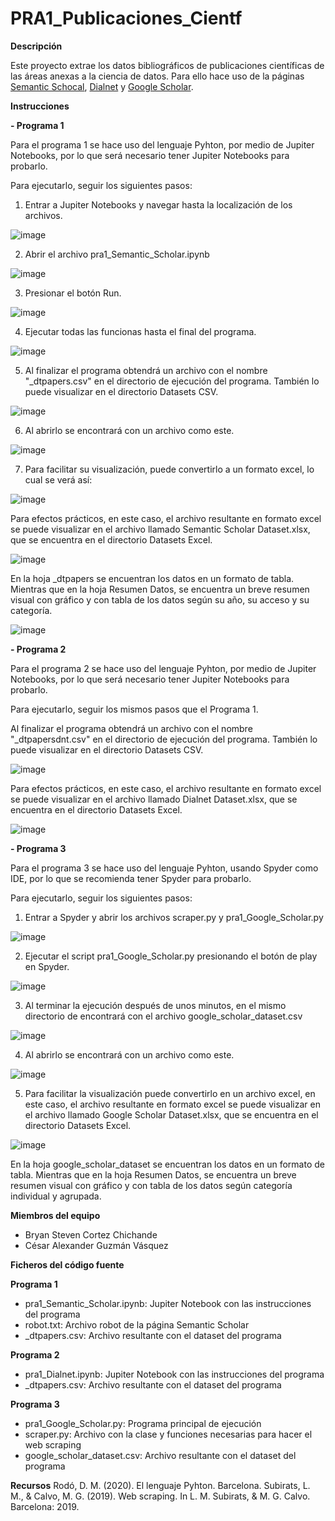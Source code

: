 # PRA1_Publicaciones_Cientf

**Descripción**

Este proyecto extrae los datos bibliográficos de publicaciones científicas de las áreas anexas a la ciencia de datos. Para ello hace uso de la páginas <a href="semanticscholar.org">Semantic Schocal</a>, <a href="dialnet.unirioja.es">Dialnet</a> y <a href="scholar.google.com">Google Scholar</a>.


**Instrucciones**

**- Programa 1**

Para el programa 1 se hace uso del lenguaje Pyhton, por medio de Jupiter Notebooks, por lo que será necesario tener Jupiter Notebooks para probarlo.

Para ejecutarlo, seguir los siguientes pasos:
  
  1. Entrar a Jupiter Notebooks y navegar hasta la localización de los archivos.

  ![image](https://user-images.githubusercontent.com/27928138/138793298-7c627598-321b-4e59-a4ed-fb0f3e324a92.png)

  2. Abrir el archivo pra1_Semantic_Scholar.ipynb
  
  ![image](https://user-images.githubusercontent.com/27928138/139693827-90e78c3f-4d46-440b-a19a-4a6a88f57104.png)

  3. Presionar el botón Run.
  
  ![image](https://user-images.githubusercontent.com/27928138/138793570-5a779cdb-6906-4d65-b53a-123792ec878d.png)
 
  4. Ejecutar todas las funcionas hasta el final del programa.
  
  ![image](https://user-images.githubusercontent.com/27928138/138793744-c2639481-72e4-4e8f-a855-5bac33b652e7.png)

  5. Al finalizar el programa obtendrá un archivo con el nombre "_dtpapers.csv" en el directorio de ejecución del programa. También lo puede visualizar en el directorio Datasets CSV.
  
 ![image](https://user-images.githubusercontent.com/27928138/139693985-3910abf3-ac95-4654-a4b7-762dc48dbe91.png)

  6. Al abrirlo se encontrará con un archivo como este.

  ![image](https://user-images.githubusercontent.com/27928138/138794342-aa26dd63-559f-47d5-a73a-1c98cf1c99ee.png)

  7. Para facilitar su visualización, puede convertirlo a un formato excel, lo cual se verá así:
  
  ![image](https://user-images.githubusercontent.com/27928138/138794512-1fe8ad82-9aaf-4a7e-b2dd-ec70c38d0c00.png)

  Para efectos prácticos, en este caso, el archivo resultante en formato excel se puede visualizar en el archivo llamado Semantic Scholar Dataset.xlsx, que se encuentra en el directorio Datasets Excel.
  
  ![image](https://user-images.githubusercontent.com/27928138/138794642-781d5462-2d62-4b44-b950-be966b2bf321.png)

  En la hoja _dtpapers se encuentran los datos en un formato de tabla. Mientras que en la hoja Resumen Datos, se encuentra un breve resumen visual con gráfico y con tabla de los datos según su año, su acceso y su categoría.
  
  ![image](https://user-images.githubusercontent.com/27928138/138794868-9fb2ac8b-1426-4a7a-8c48-fcf8717eb752.png)


**- Programa 2**

Para el programa 2 se hace uso del lenguaje Pyhton, por medio de Jupiter Notebooks, por lo que será necesario tener Jupiter Notebooks para probarlo.

Para ejecutarlo, seguir los mismos pasos que el Programa 1.

Al finalizar el programa obtendrá un archivo con el nombre "_dtpapersdnt.csv" en el directorio de ejecución del programa. También lo puede visualizar en el directorio Datasets CSV. 

![image](https://user-images.githubusercontent.com/27928138/139694773-b2ebcd2e-0e1f-44de-a356-dc5f199e8dda.png)

Para efectos prácticos, en este caso, el archivo resultante en formato excel se puede visualizar en el archivo llamado Dialnet Dataset.xlsx, que se encuentra en el directorio Datasets Excel.

![image](https://user-images.githubusercontent.com/27928138/139695962-08c10f14-726a-40e4-b18b-35138d239aa2.png)


**- Programa 3**

Para el programa 3 se hace uso del lenguaje Pyhton, usando Spyder como IDE, por lo que se recomienda tener Spyder para probarlo.

Para ejecutarlo, seguir los siguientes pasos:

1. Entrar a Spyder y abrir los archivos scraper.py y pra1_Google_Scholar.py

![image](https://user-images.githubusercontent.com/27928138/139701368-ee2922f5-eeaa-445d-a913-4ff044d30c31.png)

2. Ejecutar el script pra1_Google_Scholar.py presionando el botón de play en Spyder.

![image](https://user-images.githubusercontent.com/27928138/139702307-d024701f-61f0-4c9c-86e2-86bf248b5ee9.png)

3. Al terminar la ejecución después de unos minutos, en el mismo directorio de encontrará con el archivo google_scholar_dataset.csv

![image](https://user-images.githubusercontent.com/27928138/139703023-0d046c91-f24c-4ba8-9208-9080aea411b3.png)

4. Al abrirlo se encontrará con un archivo como este.

![image](https://user-images.githubusercontent.com/27928138/139703135-c4c2913d-38c7-4ba9-a914-21c50ce66330.png)

5. Para facilitar la visualización puede convertirlo en un archivo excel, en este caso, el archivo resultante en formato excel se puede visualizar en el archivo llamado Google Scholar Dataset.xlsx, que se encuentra en el directorio Datasets Excel.

![image](https://user-images.githubusercontent.com/27928138/139705123-c86a3ff3-32a0-4d27-8da6-5630e3275e4f.png)

En la hoja google_scholar_dataset se encuentran los datos en un formato de tabla. Mientras que en la hoja Resumen Datos, se encuentra un breve resumen visual con gráfico y con tabla de los datos según categoría individual y agrupada.

**Miembros del equipo**

  - Bryan Steven Cortez Chichande
  - César Alexander Guzmán Vásquez
  
**Ficheros del código fuente**

**Programa 1**
  - pra1_Semantic_Scholar.ipynb: Jupiter Notebook con las instrucciones del programa
  - robot.txt: Archivo robot de la página Semantic Scholar
  - _dtpapers.csv: Archivo resultante con el dataset del programa

**Programa 2**
  - pra1_Dialnet.ipynb: Jupiter Notebook con las instrucciones del programa
  - _dtpapers.csv: Archivo resultante con el dataset del programa

**Programa 3**
  - pra1_Google_Scholar.py: Programa principal de ejecución 
  - scraper.py: Archivo con la clase y funciones necesarias para hacer el web scraping
  - google_scholar_dataset.csv: Archivo resultante con el dataset del programa

**Recursos**
Rodó, D. M. (2020). El lenguaje Pyhton. Barcelona.
Subirats, L. M., & Calvo, M. G. (2019). Web scraping. In L. M. Subirats, & M. G. Calvo. Barcelona: 2019.
